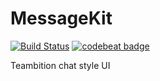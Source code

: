 # MessageKit

[![Build Status](https://travis-ci.org/mrchenhao/MessageKit.svg?branch=master)](https://travis-ci.org/mrchenhao/MessageKit)    [![codebeat badge](https://codebeat.co/badges/ba3a5260-8c08-46d1-8e21-07482d0e5c42)](https://codebeat.co/projects/github-com-mrchenhao-messagekit)

Teambition chat style UI

